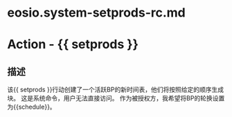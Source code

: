 # eosio.system-setprods-rc.md
# Action - {{ setprods }}

## 描述
该{{ setprods }}行动创建了一个活跃BP的新时间表，他们将按照给定的顺序生成块。
这是系统命令，用户无法直接访问。
作为被授权方，我希望将BP的轮换设置为{{schedule}}。
